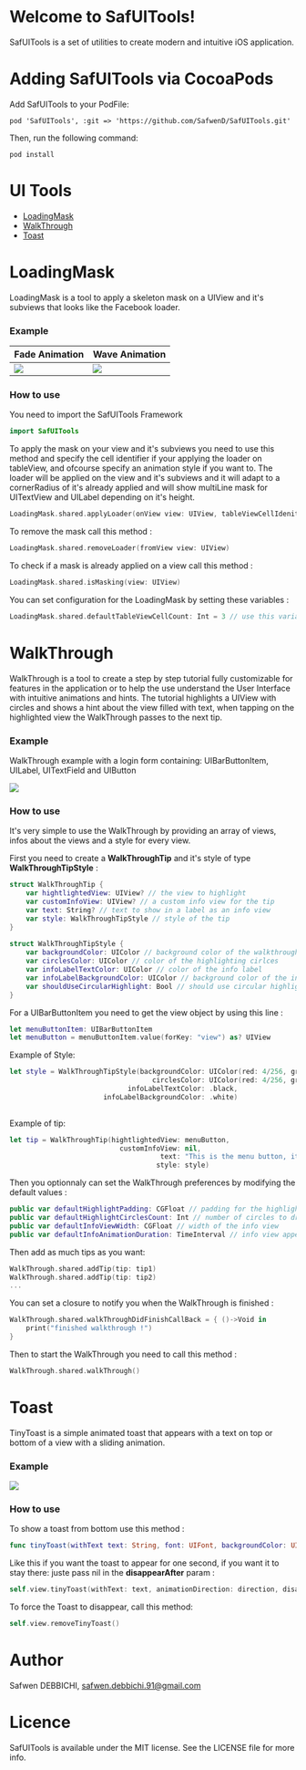 # Welcome to SafUITools!

SafUITools is a set of utilities to create modern and intuitive iOS application.

# Adding SafUITools via CocoaPods

Add SafUITools to your PodFile:

    pod 'SafUITools', :git => 'https://github.com/SafwenD/SafUITools.git'

    
Then, run the following command:

    pod install

# UI Tools

- [LoadingMask](#loadingmask)
- [WalkThrough](#walkthrough)
- [Toast](#toast)


# LoadingMask

LoadingMask is a tool to apply a skeleton mask on a UIView and it's subviews that looks like the Facebook loader.

### Example

Fade Animation  | Wave Animation
------------- | -------------
![](SafUITools-Sample/Screenshots/fade.gif)  | ![](SafUITools-Sample/Screenshots/wave.gif)

### How to use

You need to import the SafUITools Framework
```swift
import SafUITools
 ```   
To apply the mask on your view and it's subviews you need to use this method and specify the cell identifier if your applying the loader on tableView, and ofcourse specify an animation style if you want to. The loader will be applied on the view and it's subviews and it will adapt to a cornerRadius of it's already applied and will show multiLine mask for UITextView and UILabel depending on it's height. 
```swift
LoadingMask.shared.applyLoader(onView view: UIView, tableViewCellIdenitifer: String?, animationStyle: ShadowLoaderAnimationStyle = .wave)
```  
To remove the mask call this method : 
```swift
LoadingMask.shared.removeLoader(fromView view: UIView)
```    
To check if a mask is already applied on a view call this method : 
```swift
LoadingMask.shared.isMasking(view: UIView)
```    
You can set configuration for the LoadingMask by setting these variables : 
```swift
LoadingMask.shared.defaultTableViewCellCount: Int = 3 // use this variable to set the number of cells to show loading when applying mask on a tableView
```    

# WalkThrough

WalkThrough is a tool to create a step by step tutorial fully customizable for features in the application or to help the use understand the User Interface with intuitive animations and hints. The tutorial highlights a UIView with circles and shows a hint about the view filled with text, when tapping on the highlighted view the WalkThrough passes to the next tip.

### Example

WalkThrough example with a login form containing: UIBarButtonItem, UILabel, UITextField and UIButton

![](SafUITools-Sample/Screenshots/walk.gif)

### How to use

It's very simple to use the WalkThrough by providing an array of views, infos about the views and a style for every view. 

First you need to create a **WalkThroughTip** and it's style of type **WalkThroughTipStyle** :
```swift
struct WalkThroughTip {
    var hightlightedView: UIView? // the view to highlight
    var customInfoView: UIView? // a custom info view for the tip
    var text: String? // text to show in a label as an info view
    var style: WalkThroughTipStyle // style of the tip
}
    
struct WalkThroughTipStyle {
    var backgroundColor: UIColor // background color of the walkthrough
    var circlesColor: UIColor // color of the highlighting cirlces
    var infoLabelTextColor: UIColor // color of the info label
    var infoLabelBackgroundColor: UIColor // background color of the info label
    var shouldUseCircularHighlight: Bool // should use circular highlight or use default view frame
}
```    
For a UIBarButtonItem you need to get the view object by using this line : 
```swift
let menuButtonItem: UIBarButtonItem
let menuButton = menuButtonItem.value(forKey: "view") as? UIView
```

Example of Style: 
```swift
let style = WalkThroughTipStyle(backgroundColor: UIColor(red: 4/256, green: 128/256, blue: 222/256, alpha: 1.0),
                                   circlesColor: UIColor(red: 4/256, green: 200/256, blue: 222/256, alpha: 1.0),
                             infoLabelTextColor: .black,
                       infoLabelBackgroundColor: .white)
                                        
``` 
 Example of tip: 
```swift 
let tip = WalkThroughTip(hightlightedView: menuButton,
                           customInfoView: nil,
                                     text: "This is the menu button, it's a beautiful button made by me... tap it to show the menu on the left please...",
                                    style: style)
```

Then you optionnaly can set the WalkThrough preferences by modifying the default values : 
```swift
public var defaultHighlightPadding: CGFloat // padding for the highlighting layer
public var defaultHighlightCirclesCount: Int // number of circles to draw
public var defaultInfoViewWidth: CGFloat // width of the info view
public var defaultInfoAnimationDuration: TimeInterval // info view appearing duration
```    
Then add as much tips as you want: 
```swift
WalkThrough.shared.addTip(tip: tip1)
WalkThrough.shared.addTip(tip: tip2)
...
```
You can set a closure to notify you when the WalkThrough is finished :
```swift
WalkThrough.shared.walkThroughDidFinishCallBack = { ()->Void in
    print("finished walkthrough !")
}
```    
Then to start the WalkThrough you need to call this method : 
```swift
WalkThrough.shared.walkThrough()
```

# Toast

TinyToast is a simple animated toast that appears with a text on top or bottom of a view with a sliding animation.

### Example

![](SafUITools-Sample/Screenshots/toast.gif)

### How to use

To show a toast from bottom use this method : 
```swift
func tinyToast(withText text: String, font: UIFont, backgroundColor: UIColor, textColor: UIColor, animationDirection: ToastSlidingDirection, disappearAfter: TimeInterval?)
```
Like this if you want the toast to appear for one second, if you want it to stay there: juste pass nil in the **disappearAfter** param : 
```swift
self.view.tinyToast(withText: text, animationDirection: direction, disappearAfter: 1.0)
```
To force the Toast to disappear, call this method: 
```swift
self.view.removeTinyToast()
```

# Author

Safwen DEBBICHI, safwen.debbichi.91@gmail.com

# Licence

SafUITools is available under the MIT license. See the LICENSE file for more info.

